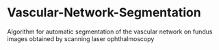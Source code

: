 # Vascular-Network-Segmentation
Algorithm for automatic segmentation of the vascular network on fundus images obtained by scanning laser ophthalmoscopy
